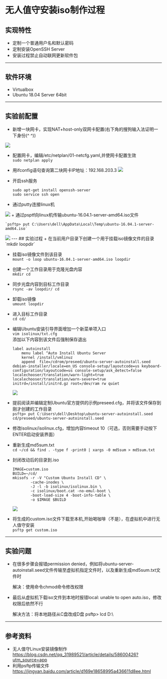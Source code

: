 # 无人值守安装iso制作过程

## 实现特性
+ 定制一个普通用户名和默认密码
+ 定制安装OpenSSH Server
+ 安装过程禁止自动联网更新软件包
---
## 软件环境
+ Virtualbox
+ Ubuntu 18.04 Server 64bit 
---
## 实验前配置
+ 新增一块网卡，实现NAT+host-only双网卡配置(右下角的搜狗输入法证明一下身份(^ ^))
<img src="image\host-only.png" >

+ 配置网卡，编辑/etc/netplan/01-netcfg.yaml,并使网卡配置生效  
    `sudo netplan apply`

+ 用ifconfig语句查询第二块网卡IP地址：192.168.203.3
  <img src="image\sec.png">
  
+ 开启ssh服务
    ````
    sudo apt-get install openssh-server
    sudo service ssh open
    ````
+ 通过putty连接linux机
<img src="image\putty.png">
+ 通过psptf向linux机传输ubuntu-16.04.1-server-amd64.iso文件

    `psftp> put C:\Users\dell\AppData\Local\Temp\ubuntu-16.04.1-server-amd64.iso`
<img src="image\psftp.png">
---
## 实验过程
+ 在当前用户目录下创建一个用于挂载iso镜像文件的目录  
    `mkdir loopdir`

+ 挂载iso镜像文件到该目录   
    `mount -o loop ubuntu-16.04.1-server-amd64.iso loopdir`

+ 创建一个工作目录用于克隆光盘内容  
    `mkdir cd`

+  同步光盘内容到目标工作目录  
    `rsync -av loopdir/ cd`

+ 卸载iso镜像  
    `umount loopdir`

+ 进入目标工作目录  
    `cd cd/`

+  编辑Ubuntu安装引导界面增加一个新菜单项入口  
    `vim isolinux/txt.cfg`  
    添加以下内容到该文件后强制保存退出
    ````
    label autoinstall
        menu label ^Auto Install Ubuntu Server
        kernel /install/vmlinuz
        append  file=/cdrom/preseed/ubuntu-server-autoinstall.seed debian-installer/locale=en_US console-setup/layoutcode=us keyboard-configuration/layoutcode=us console-setup/ask_detect=false localechooser/translation/warn-light=true localechooser/translation/warn-severe=true initrd=/install/initrd.gz root=/dev/ram rw quiet
    ````
    <img src="image\autoinstall.png">

+ 提前阅读并编辑定制Ubuntu官方提供的示例preseed.cfg，并将该文件保存到刚才创建的工作目录   
    `psftp> put C:\Users\dell\Desktop\ubuntu-server-autoinstall.seed cd/preseed/ubuntu-server-autoinstall.seed`
 

+ 修改isolinux/isolinux.cfg，增加内容timeout 10（可选，否则需要手动按下ENTER启动安装界面）
  
+ 重新生成md5sum.txt  
    `cd ~/cd && find . -type f -print0 | xargs -0 md5sum > md5sum.txt`

+ 封闭改动后的目录到.iso
    ```
    IMAGE=custom.iso
    BUILD=~/cd/
    mkisofs -r -V "Custom Ubuntu Install CD" \
            -cache-inodes \
            -J -l -b isolinux/isolinux.bin \
            -c isolinux/boot.cat -no-emul-boot \
            -boot-load-size 4 -boot-info-table \
            -o $IMAGE $BUILD
    ```
    <img src='image\iso.png'>
+ 将生成的custom.iso文件下载至本机,开始喝咖啡（不是），在虚拟机中进行无人值守安装  
    `psftp get custom.iso`
---
## 实验问题

+ 在很多步骤会报错permission denied，例如将ubuntu-server-autoinstall.seed文件传输至虚拟机指定文件时，以及重新生成md5sum.txt文件时

    解决：使用命令chmod命令修改权限


+ 最后从虚拟机下载iso文件到本地时报错local: unable to open auto.iso，修改权限后依然不行
    
    解决方法：将本地路径从C盘改成D盘  psftp> lcd D:\    

---
## 参考资料

+ 无人值守Linux安装镜像制作
  <https://blog.csdn.net/qq_31989521/article/details/58600426?utm_source=app>
+ 利用psftp传输文件
    <https://jingyan.baidu.com/article/d169e18658995a436611d8ee.html>